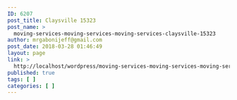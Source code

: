 ```yaml
---
ID: 6207
post_title: Claysville 15323
post_name: >
  moving-services-moving-services-moving-services-claysville-15323
author: mrgabonijeff@gmail.com
post_date: 2018-03-28 01:46:49
layout: page
link: >
  http://localhost/wordpress/moving-services-moving-services-moving-services-claysville-15323/
published: true
tags: [ ]
categories: [ ]
---
```


